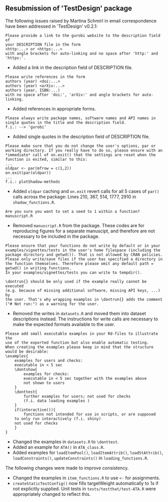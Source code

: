 ## Resubmission of 'TestDesign' package

The following issues raised by Martina Schmirl in email correspondence have been addressed in 'TestDesign' v0.2.1:

```
Please provide a link to the gurobi website to the description field of 
your DESCRIPTION file in the form
<http:...> or <https:...>
with angle brackets for auto-linking and no space after 'http:' and
'https:'.
```
* Added a link in the description field of DESCRIPTION file.

```
Please write references in the form
authors (year) <doi:...>
authors (year) <arXiv:...>
authors (year, ISBN:...)
with no space after 'doi:', 'arXiv:' and angle brackets for auto-linking.
```
* Added references in appropriate forms.

```
Please always write package names, software names and API names in 
single quotes in the title and the description field.
f.i.: --> 'gurobi'
```
* Added single quotes in the description field of DESCRIPTION file.

```
Please make sure that you do not change the user's options, par or 
working directory. If you really have to do so, please ensure with an 
*immediate* call of on.exit() that the settings are reset when the 
function is exited, similar to this:
...
oldpar <- par(mfrow = c(1,2))
on.exit(par(oldpar))
...
f.i.: plotShadow-methods
```
* Added `oldpar` caching and `on.exit` revert calls for all 5 cases of `par()` calls across the package: Lines 210, 367, 514, 1777, 2910 in `shadow_functions.R`.

```
Are you sure you want to set a seed to 1 within a function? manuscript.R
```
* Removed `manuscript.R` from the package. These codes are for reproducing figures for a separate manuscipt, and therefore are not necessary to be included in the package.

```
Please ensure that your functions do not write by default or in your 
examples/vignettes/tests in the user's home filespace (including the 
package directory and getwd()). That is not allowed by CRAN policies. 
Please only write/save files if the user has specified a directory in 
the function themselves. Therefore please omit any default path = 
getwd() in writing functions.
In your examples/vignettes/tests you can write to tempdir().

\dontrun{} should be only used if the example really cannot be executed 
(e.g. because of missing additional software, missing API keys, ...) by 
the user. That's why wrapping examples in \dontrun{} adds the comment 
("# Not run:") as a warning for the user.
```
* Removed the writes in `datasets.R` and moved them into dataset descriptions instead. The instructions for write calls are necessary to make the expected formats available to the user.

```
Please add small executable examples in your Rd-files to illustrate the 
use of the exported function but also enable automatic testing.
When creating the examples please keep in mind that the structure
would be desirable:
\examples{
    examples for users and checks:
    executable in < 5 sec
    \dontshow{
        examples for checks:
        executable in < 5 sec together with the examples above
        not shown to users
    }
    \donttest{
        further examples for users; not used for checks
        (f.i. data loading examples )
    }
    if(interactive()){
        functions not intended for use in scripts, or are supposed
    to only run interactively (f.i. shiny)
    not used for checks
    }
}
```
* Changed the examples in `datasets.R` to `\donttest`.
* Added an example for `ATA()` in `ATA_class.R`.
* Added examples for `loadItemPool()`, `loadItemAttrib()`, `loadStAttrib()`, `loadConstraints()`, `updateConstraints()` in `loading_functions.R`.

The following changes were made to improve consistency.

* Changed the examples in `item_functions.R` to use `<-` for assignments.
* `createStaticTestConfig()` now fills targetWeight automatically to 1s if not explicitly supplied. Unit tests in `tests/testthat/test-ATA.R` were appropriately changed to reflect this.
